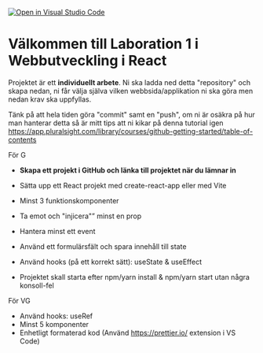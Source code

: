 [![Open in Visual Studio Code](https://classroom.github.com/assets/open-in-vscode-718a45dd9cf7e7f842a935f5ebbe5719a5e09af4491e668f4dbf3b35d5cca122.svg)](https://classroom.github.com/online_ide?assignment_repo_id=12326544&assignment_repo_type=AssignmentRepo)
# Välkommen till Laboration 1 i Webbutveckling i React

Projektet är ett **individuellt arbete**.
Ni ska ladda ned detta "repository" och skapa nedan, ni får välja själva vilken webbsida/applikation ni ska göra men nedan krav ska uppfyllas.

Tänk på att hela tiden göra "commit" samt en "push", om ni är osäkra på hur man hanterar detta så är mitt tips att ni kikar på denna tutorial igen https://app.pluralsight.com/library/courses/github-getting-started/table-of-contents


För G  

-   **Skapa ett projekt i GitHub och länka till projektet när du lämnar in**
    
-   Sätta upp ett React projekt med create-react-app eller med Vite
    
-   Minst 3 funktionskomponenter
    
-   Ta emot och "injicera"” minst en prop  
    
-   Hantera minst ett event  
    
-   Använd ett formulärsfält och spara innehåll till state
    
-   Använd hooks (på ett korrekt sätt): useState & useEffect
    
-   Projektet skall starta efter npm/yarn install & npm/yarn start utan några konsoll-fel
    

För VG

-   Använd hooks: useRef
-   Minst 5 komponenter
-   Enhetligt formaterad kod (Använd https://prettier.io/ extension i VS Code)

